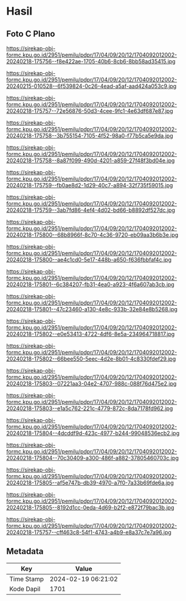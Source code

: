 # Hasil

## Foto C Plano

https://sirekap-obj-formc.kpu.go.id/2951/pemilu/pdpr/17/04/09/20/12/1704092012002-20240218-175756--f8e422ae-1705-40b6-8cb6-8bb58ad35415.jpg

https://sirekap-obj-formc.kpu.go.id/2951/pemilu/pdpr/17/04/09/20/12/1704092012002-20240215-010528--6f539824-0c26-4ead-a5af-aad424a053c9.jpg

https://sirekap-obj-formc.kpu.go.id/2951/pemilu/pdpr/17/04/09/20/12/1704092012002-20240218-175757--72e56876-50d3-4cee-9fc1-4e63df687e87.jpg

https://sirekap-obj-formc.kpu.go.id/2951/pemilu/pdpr/17/04/09/20/12/1704092012002-20240218-175758--3b755154-7105-4f52-98a0-f77b5ca5e9da.jpg

https://sirekap-obj-formc.kpu.go.id/2951/pemilu/pdpr/17/04/09/20/12/1704092012002-20240218-175758--8a87f099-490d-4201-a859-27f48f3bd04e.jpg

https://sirekap-obj-formc.kpu.go.id/2951/pemilu/pdpr/17/04/09/20/12/1704092012002-20240218-175759--fb0ae8d2-1d29-40c7-a894-32f735f59015.jpg

https://sirekap-obj-formc.kpu.go.id/2951/pemilu/pdpr/17/04/09/20/12/1704092012002-20240218-175759--3ab7fd86-4ef4-4d02-bd66-b8892df527dc.jpg

https://sirekap-obj-formc.kpu.go.id/2951/pemilu/pdpr/17/04/09/20/12/1704092012002-20240218-175800--68b8966f-8c70-4c36-9720-eb09aa3b6b3e.jpg

https://sirekap-obj-formc.kpu.go.id/2951/pemilu/pdpr/17/04/09/20/12/1704092012002-20240218-175800--ae4c1cd0-5e17-448b-a650-f636fbbfaf4c.jpg

https://sirekap-obj-formc.kpu.go.id/2951/pemilu/pdpr/17/04/09/20/12/1704092012002-20240218-175801--6c384207-fb31-4ea0-a923-4f6a607ab3cb.jpg

https://sirekap-obj-formc.kpu.go.id/2951/pemilu/pdpr/17/04/09/20/12/1704092012002-20240218-175801--47c23460-a130-4e8c-933b-32e84e8b5268.jpg

https://sirekap-obj-formc.kpu.go.id/2951/pemilu/pdpr/17/04/09/20/12/1704092012002-20240218-175802--e0e53413-4722-4df6-8e5a-234964718817.jpg

https://sirekap-obj-formc.kpu.go.id/2951/pemilu/pdpr/17/04/09/20/12/1704092012002-20240218-175802--66bee550-5eec-4d2e-8b01-4c8330fdef29.jpg

https://sirekap-obj-formc.kpu.go.id/2951/pemilu/pdpr/17/04/09/20/12/1704092012002-20240218-175803--07221aa3-04e2-4707-988c-088f76d475e2.jpg

https://sirekap-obj-formc.kpu.go.id/2951/pemilu/pdpr/17/04/09/20/12/1704092012002-20240218-175803--e1a5c762-221c-4779-872c-8da7178fd962.jpg

https://sirekap-obj-formc.kpu.go.id/2951/pemilu/pdpr/17/04/09/20/12/1704092012002-20240218-175804--4dcddf9d-423c-4977-b244-99048536ecb2.jpg

https://sirekap-obj-formc.kpu.go.id/2951/pemilu/pdpr/17/04/09/20/12/1704092012002-20240218-175804--70c30409-a300-486f-a882-37805460703c.jpg

https://sirekap-obj-formc.kpu.go.id/2951/pemilu/pdpr/17/04/09/20/12/1704092012002-20240218-175805--af5e747b-db39-4970-a7f0-7a33b69fde6a.jpg

https://sirekap-obj-formc.kpu.go.id/2951/pemilu/pdpr/17/04/09/20/12/1704092012002-20240218-175805--8192d1cc-0eda-4d69-b2f2-e872f79bac3b.jpg

https://sirekap-obj-formc.kpu.go.id/2951/pemilu/pdpr/17/04/09/20/12/1704092012002-20240218-175757--cff463c8-54f1-4743-a4b9-e8a37c7e7a96.jpg


## Metadata

| Key        | Value               |
| ---------- | ------------------- |
| Time Stamp | 2024-02-19 06:21:02 |
| Kode Dapil | 1701                |



